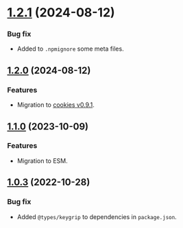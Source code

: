 <a name="1.2.1"></a>
# [1.2.1](https://github.com/ts-stack/cookies/releases/tag/1.2.1) (2024-08-12)

### Bug fix

- Added to `.npmignore` some meta files.

<a name="1.2.0"></a>
## [1.2.0](https://github.com/ts-stack/cookies/releases/tag/1.2.0) (2024-08-12)

### Features

- Migration to [cookies v0.9.1](https://github.com/pillarjs/cookies/tree/0.9.1).

<a name="1.1.0"></a>
## [1.1.0](https://github.com/ts-stack/cookies/releases/tag/1.1.0) (2023-10-09)

### Features

- Migration to ESM.

<a name="1.0.3"></a>
## [1.0.3](https://github.com/ts-stack/cookies/releases/tag/1.0.3) (2022-10-28)

### Bug fix

- Added `@types/keygrip` to dependencies in `package.json`.
